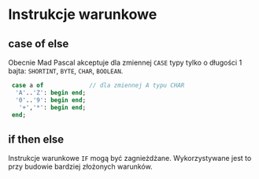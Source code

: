 # Instrukcje warunkowe

## case of else

Obecnie Mad Pascal akceptuje dla zmiennej `CASE` typy tylko o długości 1 bajta: `SHORTINT`, `BYTE`, `CHAR`, `BOOLEAN`.

```pascal
 case a of             // dla zmiennej A typu CHAR
  'A'..'Z': begin end;
  '0'..'9': begin end;
   '+','*': begin end;
 end;
```

## if then else

Instrukcje warunkowe `IF` mogą być zagnieżdżane. Wykorzystywane jest to przy budowie bardziej złożonych warunków.
